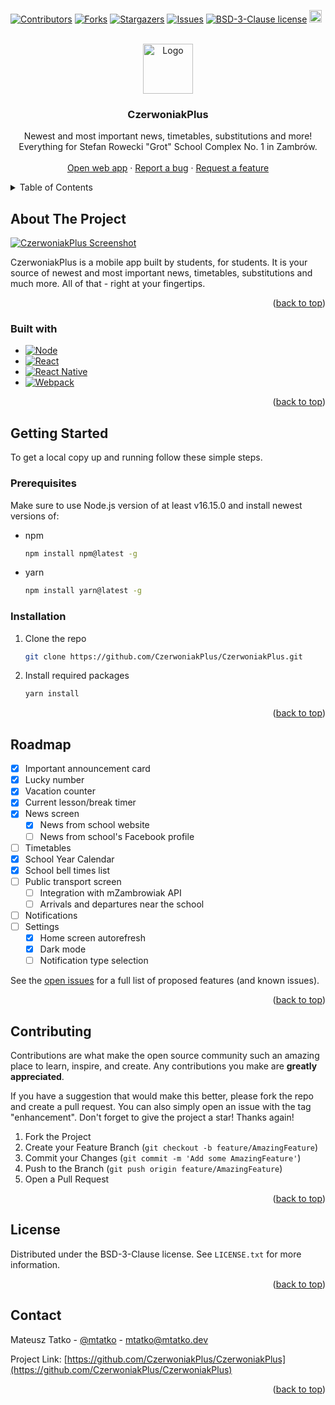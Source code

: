 [![Contributors][contributors-shield]][contributors-url]
[![Forks][forks-shield]][forks-url]
[![Stargazers][stars-shield]][stars-url]
[![Issues][issues-shield]][issues-url]
[![BSD-3-Clause license][license-shield]][license-url]
<a href="https://eva.design"><img src="https://i.imgur.com/oMcxwZ0.png" alt="Eva Design System" height="20px" /></a>

<!-- PROJECT LOGO -->
<br />
<div align="center">
  <a href="https://github.com/CzerwoniakPlus/CzerwoniakPlus">
    <img src="https://lydia.czerwoniakplus.pl/assets/CzerwoniakPlus/CzerwoniakPlus-circle.png"  alt="Logo" width="80" height="80">
  </a>

<h3 align="center">CzerwoniakPlus</h3>

  <p align="center">
    Newest and most important news, timetables, substitutions and more!<br/>
    Everything for Stefan Rowecki "Grot" School Complex No. 1 in Zambrów.
    <br />
    <br />
    <a href="https://czerwoniakplus.pl">Open web app</a>
    ·
    <a href="https://github.com/CzerwoniakPlus/CzerwoniakPlus/issues">Report a bug</a>
    ·
    <a href="https://github.com/CzerwoniakPlus/CzerwoniakPlus/issues">Request a feature</a>
  </p>
</div>

<!-- TABLE OF CONTENTS -->
<details>
  <summary>Table of Contents</summary>
  <ol>
    <li>
      <a href="#about-the-project">About the project</a>
      <ul>
        <li><a href="#built-with">Built with</a></li>
      </ul>
    </li>
    <li>
      <a href="#getting-started">Getting started</a>
      <ul>
        <li><a href="#prerequisites">Prerequisites</a></li>
        <li><a href="#installation">Installation</a></li>
      </ul>
    </li>
    <li><a href="#roadmap">Roadmap</a></li>
    <li><a href="#contributing">Contributing</a></li>
    <li><a href="#license">License</a></li>
    <li><a href="#contact">Contact</a></li>
  </ol>
</details>

<!-- ABOUT THE PROJECT -->
## About The Project

[![CzerwoniakPlus Screenshot][product-screenshot]](https://czerwoniakplus.pl)

CzerwoniakPlus is a mobile app built by students, for students. It is your source of newest and most important news, timetables, substitutions and much more. All of that - right at your fingertips.

<p align="right">(<a href="#readme-top">back to top</a>)</p>

### Built with

* [![Node][Node.js]][Node-url]
* [![React][React.js]][React-url]
* [![React Native][React-Native]][React-Native-url]
* [![Webpack][Webpack]][Webpack-url]

<p align="right">(<a href="#readme-top">back to top</a>)</p>

<!-- GETTING STARTED -->
## Getting Started

To get a local copy up and running follow these simple steps.

### Prerequisites

Make sure to use Node.js version of at least v16.15.0 and install newest versions of:

* npm

  ```sh
  npm install npm@latest -g
  ```

* yarn

  ```sh
  npm install yarn@latest -g
  ```

### Installation

1. Clone the repo

   ```sh
   git clone https://github.com/CzerwoniakPlus/CzerwoniakPlus.git
   ```

2. Install required packages

   ```sh
   yarn install
   ```

<p align="right">(<a href="#readme-top">back to top</a>)</p>

<!-- ROADMAP -->
## Roadmap

* [X] Important announcement card
* [X] Lucky number
* [X] Vacation counter
* [X] Current lesson/break timer
* [X] News screen
  * [X] News from school website
  * [ ] News from school's Facebook profile
* [ ] Timetables
* [X] School Year Calendar
* [X] School bell times list
* [ ] Public transport screen
  * [ ] Integration with mZambrowiak API
  * [ ] Arrivals and departures near the school
* [ ] Notifications
* [ ] Settings
  * [X] Home screen autorefresh
  * [X] Dark mode
  * [ ] Notification type selection

See the [open issues](https://github.com/CzerwoniakPlus/CzerwoniakPlus/issues) for a full list of proposed features (and known issues).

<p align="right">(<a href="#readme-top">back to top</a>)</p>

<!-- CONTRIBUTING -->
## Contributing

Contributions are what make the open source community such an amazing place to learn, inspire, and create. Any contributions you make are **greatly appreciated**.

If you have a suggestion that would make this better, please fork the repo and create a pull request. You can also simply open an issue with the tag "enhancement".
Don't forget to give the project a star! Thanks again!

1. Fork the Project
2. Create your Feature Branch (`git checkout -b feature/AmazingFeature`)
3. Commit your Changes (`git commit -m 'Add some AmazingFeature'`)
4. Push to the Branch (`git push origin feature/AmazingFeature`)
5. Open a Pull Request

<p align="right">(<a href="#readme-top">back to top</a>)</p>

<!-- LICENSE -->
## License

Distributed under the BSD-3-Clause license. See `LICENSE.txt` for more information.

<p align="right">(<a href="#readme-top">back to top</a>)</p>

<!-- CONTACT -->
## Contact

Mateusz Tatko - [@mtatko](https://linkedin.com/in/mtatko) - mtatko@mtatko.dev

Project Link: [https://github.com/CzerwoniakPlus/CzerwoniakPlus](https://github.com/CzerwoniakPlus/CzerwoniakPlus)

<p align="right">(<a href="#readme-top">back to top</a>)</p>

<!-- MARKDOWN LINKS & IMAGES -->
<!-- https://www.markdownguide.org/basic-syntax/#reference-style-links -->
[contributors-shield]: https://img.shields.io/github/contributors/CzerwoniakPlus/CzerwoniakPlus.svg?style=for-the-badge
[contributors-url]: https://github.com/CzerwoniakPlus/CzerwoniakPlus/graphs/contributors
[forks-shield]: https://img.shields.io/github/forks/CzerwoniakPlus/CzerwoniakPlus.svg?style=for-the-badge
[forks-url]: https://github.com/CzerwoniakPlus/CzerwoniakPlus/network/members
[stars-shield]: https://img.shields.io/github/stars/CzerwoniakPlus/CzerwoniakPlus.svg?style=for-the-badge
[stars-url]: https://github.com/CzerwoniakPlus/CzerwoniakPlus/stargazers
[issues-shield]: https://img.shields.io/github/issues/CzerwoniakPlus/CzerwoniakPlus.svg?style=for-the-badge
[issues-url]: https://github.com/CzerwoniakPlus/CzerwoniakPlus/issues
[license-shield]: https://img.shields.io/github/license/CzerwoniakPlus/CzerwoniakPlus.svg?style=for-the-badge
[license-url]: https://github.com/CzerwoniakPlus/CzerwoniakPlus/blob/master/LICENSE.txt
[product-screenshot]: https://lydia.czerwoniakplus.pl/assets/CzerwoniakPlus/CzerwoniakPlus-Web-Mockup.png
<!---->
[Node.js]: https://img.shields.io/badge/-Node.js-333333?style=for-the-badge&logo=node.js
[Node-url]: https://nodejs.org/
[React.js]: https://img.shields.io/badge/React-20232A?style=for-the-badge&logo=react&logoColor=61DAFB
[React-url]: https://reactjs.org/
[React-Native]: https://img.shields.io/badge/-React%20Native-%2320232a?style=for-the-badge&logo=react
[React-Native-url]: https://reactnative.dev/
[Webpack]: https://img.shields.io/badge/Webpack-2ea44f?style=for-the-badge&logo=webpack&logoColor=ffffff
[Webpack-url]: https://webpack.js.org/
